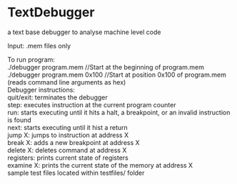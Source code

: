 # TextDebugger

a text base debugger to analyse machine level code

Input: .mem files only <br/>    

To run program: <br/> 
    ./debugger program.mem        //Start at the beginning of program.mem <br/> 
    ./debugger program.mem 0x100  //Start at position 0x100 of program.mem <br/> 
(reads command line arguments as hex)
 <br/> 
Debugger instructions: <br/> 
    quit/exit: terminates the debugger <br/> 
    step: executes instruction at the current program counter <br/> 
    run: starts executing until it hits a halt, a breakpoint, or an invalid instruction is found <br/> 
    next: starts executing until it hist a return <br/> 
    jump X: jumps to instruction at address X <br/> 
    break X: adds a new breakpoint at address X <br/> 
    delete X: deletes command at address X <br/> 
    registers: prints current state of registers <br/> 
    examine X: prints the current state of the memory at address X <br/> 
sample test files located within testfiles/ folder

